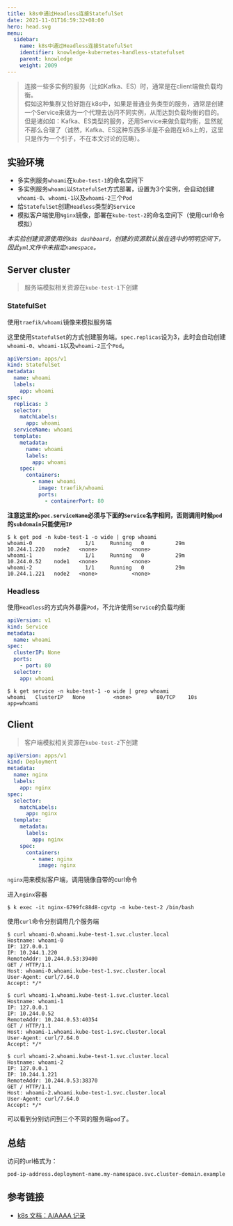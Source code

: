 ```yaml
---
title: k8s中通过Headless连接StatefulSet
date: 2021-11-01T16:59:32+08:00
hero: head.svg
menu:
  sidebar:
    name: k8s中通过Headless连接StatefulSet
    identifier: knowledge-kubernetes-handless-statefulset
    parent: knowledge
    weight: 2009
---
```


> 连接一些多实例的服务（比如Kafka、ES）时，通常是在client端做负载均衡。  
> 假如这种集群又恰好跑在k8s中，如果是普通业务类型的服务，通常是创建一个Service来做为一个代理去访问不同实例，从而达到负载均衡的目的。  
> 但是诸如如：Kafka、ES类型的服务，还用Service来做负载均衡，显然就不那么合理了（诚然，Kafka、ES这种东西多半是不会跑在k8s上的，这里只是作为一个引子，不在本文讨论的范畴）。

## 实验环境

- 多实例服务`whoami`在`kube-test-1`的命名空间下
- 多实例服务`whoami`以`StatefulSet`方式部署，设置为3个实例，会自动创建`whoami-0`、`whoami-1`以及`whoami-2`三个`Pod`
- 给`StatefulSet`创建`Headless`类型的`Service`
- 模拟客户端使用`Nginx`镜像，部署在`kube-test-2`的命名空间下（使用curl命令模拟）

*本实验创建资源使用的`k8s dashboard`，创建的资源默认放在选中的明明空间下，因此`yml`文件中未指定`namespace`。*

## Server cluster

> 服务端模拟相关资源在`kube-test-1`下创建

### StatefulSet

使用`traefik/whoami`镜像来模拟服务端

这里使用`StatefulSet`的方式创建服务端。`spec.replicas`设为3，此时会自动创建`whoami-0`、`whoami-1`以及`whoami-2`三个`Pod`。

```yaml
apiVersion: apps/v1
kind: StatefulSet
metadata:
  name: whoami
  labels:
    app: whoami
spec:
  replicas: 3
  selector:
    matchLabels:
      app: whoami
  serviceName: whoami
  template:
    metadata:
      name: whoami
      labels:
        app: whoami
    spec:
      containers:
        - name: whoami
          image: traefik/whoami
          ports:
            - containerPort: 80
```

**注意这里的`spec.serviceName`必须与下面的`Service`名字相同，否则调用时候`pod`的`subdomain`只能使用`IP`**

```shell
$ k get pod -n kube-test-1 -o wide | grep whoami
whoami-0                 1/1     Running   0          29m   10.244.1.220   node2   <none>           <none>
whoami-1                 1/1     Running   0          29m   10.244.0.52    node1   <none>           <none>
whoami-2                 1/1     Running   0          29m   10.244.1.221   node2   <none>           <none>
```

### Headless

使用`Headless`的方式向外暴露`Pod`，不允许使用`Service`的负载均衡

```yaml
apiVersion: v1
kind: Service
metadata:
  name: whoami
spec:
  clusterIP: None
  ports:
    - port: 80
  selector:
    app: whoami
```

```shell
$ k get service -n kube-test-1 -o wide | grep whoami
whoami   ClusterIP   None         <none>        80/TCP    10s   app=whoami
```



## Client

> 客户端模拟相关资源在`kube-test-2`下创建

```yaml
apiVersion: apps/v1
kind: Deployment
metadata:
  name: nginx
  labels:
    app: nginx
spec:
  selector:
    matchLabels:
      app: nginx
  template:
    metadata:
      labels:
        app: nginx
    spec:
      containers:
        - name: nginx
          image: nginx
```

`nginx`用来模拟客户端，调用镜像自带的curl命令

进入`nginx`容器

```shell
$ k exec -it nginx-6799fc88d8-cgvtp -n kube-test-2 /bin/bash
```

使用`curl`命令分别调用几个服务端

```shell
$ curl whoami-0.whoami.kube-test-1.svc.cluster.local
Hostname: whoami-0
IP: 127.0.0.1
IP: 10.244.1.220
RemoteAddr: 10.244.0.53:39400
GET / HTTP/1.1
Host: whoami-0.whoami.kube-test-1.svc.cluster.local
User-Agent: curl/7.64.0
Accept: */*

$ curl whoami-1.whoami.kube-test-1.svc.cluster.local
Hostname: whoami-1
IP: 127.0.0.1
IP: 10.244.0.52
RemoteAddr: 10.244.0.53:40354
GET / HTTP/1.1
Host: whoami-1.whoami.kube-test-1.svc.cluster.local
User-Agent: curl/7.64.0
Accept: */*

$ curl whoami-2.whoami.kube-test-1.svc.cluster.local
Hostname: whoami-2
IP: 127.0.0.1
IP: 10.244.1.221
RemoteAddr: 10.244.0.53:38370
GET / HTTP/1.1
Host: whoami-2.whoami.kube-test-1.svc.cluster.local
User-Agent: curl/7.64.0
Accept: */*
```

可以看到分别访问到三个不同的服务端`pod`了。

## 总结

访问的url格式为：

```
pod-ip-address.deployment-name.my-namespace.svc.cluster-domain.example
```

## 参考链接

- [k8s 文档：A/AAAA 记录](https://kubernetes.io/zh/docs/concepts/services-networking/dns-pod-service/#a-aaaa-%E8%AE%B0%E5%BD%95-1)

